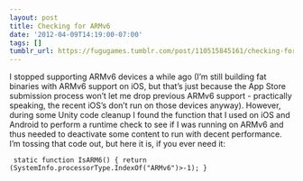 ```yaml
---
layout: post
title: Checking for ARMv6
date: '2012-04-09T14:19:00-07:00'
tags: []
tumblr_url: https://fugugames.tumblr.com/post/110515845161/checking-for-armv6
---
```

I stopped supporting ARMv6 devices a while ago (I’m still building fat binaries with ARMv6 support on iOS, but that’s just because the App Store submission process won’t let me drop previous ARMv6 support - practically speaking, the recent iOS’s don’t run on those devices anyway). However, during some Unity code cleanup I found the function that I used on iOS and Android to perform a runtime check to see if I was running on ARMv6 and thus needed to deactivate some content to run with decent performance. I’m tossing that code out, but here it is, if you ever need it:

`
static function IsARM6() {
return (SystemInfo.processorType.IndexOf("ARMv6")>-1);
}`

